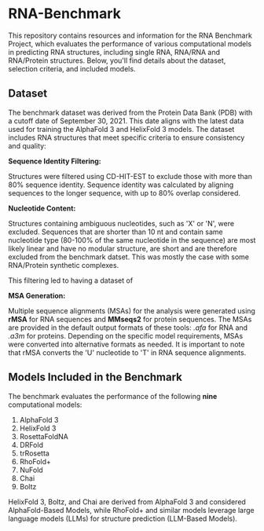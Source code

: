 # RNA-Benchmark

This repository contains resources and information for the RNA Benchmark Project, which evaluates the performance of various computational models in predicting RNA structures, including single RNA, RNA/RNA and RNA/Protein structures. Below, you'll find details about the dataset, selection criteria, and included models.

## Dataset

The benchmark dataset was derived from the Protein Data Bank (PDB) with a cutoff date of September 30, 2021. This date aligns with the latest data used for training the AlphaFold 3 and HelixFold 3 models. The dataset includes RNA structures that meet specific criteria to ensure consistency and quality:

**Sequence Identity Filtering:**  

Structures were filtered using CD-HIT-EST to exclude those with more than 80% sequence identity. Sequence identity was calculated by aligning sequences to the longer sequence, with up to 80% overlap considered.  

**Nucleotide Content:**  

Structures containing ambiguous nucleotides, such as 'X' or 'N', were excluded. Sequences that are shorter than 10 nt and contain same nucleotide type (80-100% of the same nucleotide in the sequence) are most likely linear and have no modular structure, are short and are therefore excluded from the benchmark datset. This was mostly the case with some RNA/Protein synthetic complexes.

This filtering led to having a dataset of 

**MSA Generation:**

Multiple sequence alignments (MSAs) for the analysis were generated using **rMSA** for RNA sequences and **MMseqs2** for protein sequences. The MSAs are provided in the default output formats of these tools: *.afa* for RNA and *.a3m* for proteins. Depending on the specific model requirements, MSAs were converted into alternative formats as needed. It is important to note that rMSA converts the 'U' nucleotide to 'T' in RNA sequence alignments.

## Models Included in the Benchmark

The benchmark evaluates the performance of the following **nine** computational models: 

1) AlphaFold 3
2) HelixFold 3
3) RosettaFoldNA
4) DRFold
5) trRosetta
6) RhoFold+
7) NuFold
8) Chai
9) Boltz

HelixFold 3, Boltz, and Chai are derived from AlphaFold 3 and considered AlphaFold-Based Models, while RhoFold+ and similar models leverage large language models (LLMs) for structure prediction (LLM-Based Models).

